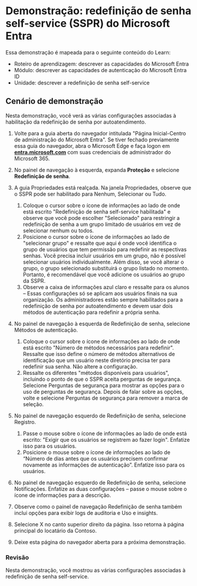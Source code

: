 <!---
---
Demonstração: Título: 'Redefinição de senha self-service (SSPR) do Microsoft Entra' Roteiro de Aprendizagem/Módulo/Unidade: 'Roteiro de Aprendizagem: descrever as capacidades do Microsoft Entra; Módulo 2: descrever as capacidades de autenticação do Microsoft Entra ID; Unidade 4: descrever a redefinição de senha self-service'
---
--->

# Demonstração: redefinição de senha self-service (SSPR) do Microsoft Entra

Essa demonstração é mapeada para o seguinte conteúdo do Learn:

- Roteiro de aprendizagem: descrever as capacidades do Microsoft Entra
- Módulo: descrever as capacidades de autenticação do Microsoft Entra ID
- Unidade: descrever a redefinição de senha self-service

## Cenário de demonstração

Nesta demonstração, você verá as várias configurações associadas à habilitação da redefinição de senha por autoatendimento.

1. Volte para a guia aberta do navegador intitulada "Página Inicial-Centro de administração do Microsoft Entra".  Se tiver fechado previamente essa guia do navegador, abra o Microsoft Edge e faça logon em **[entra.microsoft.com](https://entra.microsoft.com)** com suas credenciais de administrador do Microsoft 365.

1. No painel de navegação à esquerda, expanda **Proteção** e selecione **Redefinição de senha**.

1. A guia Propriedades está realçada.  Na janela Propriedades, observe que o SSPR pode ser habilitado para Nenhum, Selecionar ou Tudo.
    1. Coloque o cursor sobre o ícone de informações ao lado de onde está escrito "Redefinição de senha self-service habilitada" e observe que você pode escolher "Selecionado" para restringir a redefinição de senha a um grupo limitado de usuários em vez de selecionar nenhum ou todos.
    1. Posicione o cursor sobre o ícone de informações ao lado de "selecionar grupo" e ressalte que aqui é onde você identifica o grupo de usuários que tem permissão para redefinir as respectivas senhas.   Você precisa incluir usuários em um grupo, não é possível selecionar usuários individualmente.  Além disso, se você alterar o grupo, o grupo selecionado substituirá o grupo listado no momento.  Portanto, é recomendável que você adicione os usuários ao grupo da SSPR.
    1. Observe a caixa de informações azul claro e ressalte para os alunos – Essas configurações só se aplicam aos usuários finais na sua organização. Os administradores estão sempre habilitados para a redefinição de senha por autoatendimento e devem usar dois métodos de autenticação para redefinir a própria senha.

1. No painel de navegação à esquerda de Redefinição de senha, selecione Métodos de autenticação.
    1. Coloque o cursor sobre o ícone de informações ao lado de onde está escrito "Número de métodos necessários para redefinir".  Ressalte que isso define o número de métodos alternativos de identificação que um usuário neste diretório precisa ter para redefinir sua senha.   Não altere a configuração.
    1. Ressalte os diferentes "métodos disponíveis para usuários", incluindo o ponto de que o SSPR aceita perguntas de segurança. Selecione Perguntas de segurança para mostrar as opções para o uso de perguntas de segurança. Depois de falar sobre as opções, volte e selecione Perguntas de segurança para remover a marca de seleção.

1. No painel de navegação esquerdo de Redefinição de senha, selecione Registro.
    1. Passe o mouse sobre o ícone de informações ao lado de onde está escrito: "Exigir que os usuários se registrem ao fazer login".   Enfatize isso para os usuários.  
    1. Posicione o mouse sobre o ícone de informações ao lado de “Número de dias antes que os usuários precisem confirmar novamente as informações de autenticação”.   Enfatize isso para os usuários.  

1. No painel de navegação esquerdo de Redefinição de senha, selecione Notificações.  Enfatize as duas configurações – passe o mouse sobre o ícone de informações para a descrição.

1. Observe como o painel de navegação Redefinição de senha também inclui opções para exibir logs de auditoria e Uso e insights.

1. Selecione X no canto superior direito da página. Isso retorna à página principal do locatário da Contoso.

1. Deixe esta página do navegador aberta para a próxima demonstração.

### Revisão

Nesta demonstração, você mostrou as várias configurações associadas à redefinição de senha self-service.
